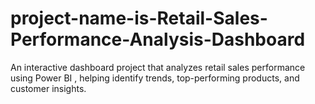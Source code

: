 # project-name-is-Retail-Sales-Performance-Analysis-Dashboard
An interactive dashboard project that analyzes retail sales performance using Power BI , helping identify trends, top-performing products, and customer insights.
